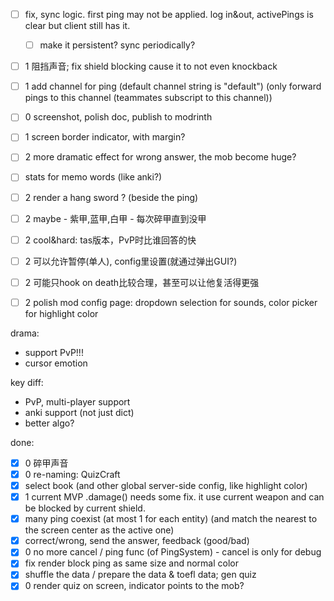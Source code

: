 - [ ] fix, sync logic. first ping may not be applied. log in&out, activePings is clear but client still has it.
  - [ ] make it persistent? sync periodically?

- [ ] 1 阻挡声音; fix shield blocking cause it to not even knockback
- [ ] 1 add channel for ping (default channel string is "default") (only forward pings to this channel (teammates subscript to this channel))
- [ ] 0 screenshot, polish doc, publish to modrinth

- [ ] 1 screen border indicator, with margin?
- [ ] 2 more dramatic effect for wrong answer, the mob become huge?
- [ ] stats for memo words (like anki?)

- [ ] 2 render a hang sword ? (beside the ping)
- [ ] 2 maybe - 紫甲,蓝甲,白甲 - 每次碎甲直到没甲
- [ ] 2 cool&hard: tas版本，PvP时比谁回答的快

- [ ] 2 可以允许暂停(单人), config里设置(就通过弹出GUI?)
- [ ] 2 可能只hook on death比较合理，甚至可以让他复活得更强
- [ ] 2 polish mod config page: dropdown selection for sounds, color picker for highlight color

drama:
- support PvP!!!
- cursor emotion

key diff:
- PvP, multi-player support
- anki support (not just dict)
- better algo?


done:
- [x] 0 碎甲声音
- [x] 0 re-naming: QuizCraft
- [x] select book (and other global server-side config, like highlight color)
- [x] 1 current MVP .damage() needs some fix. it use current weapon and can be blocked by current shield.
- [x] many ping coexist (at most 1 for each entity) (and match the nearest to the screen center as the active one)
- [x] correct/wrong, send the answer, feedback (good/bad)
- [x] 0 no more cancel / ping func (of PingSystem) - cancel is only for debug
- [x] fix render block ping as same size and normal color
- [x] shuffle the data / prepare the data & toefl data; gen quiz
- [x] 0 render quiz on screen, indicator points to the mob?